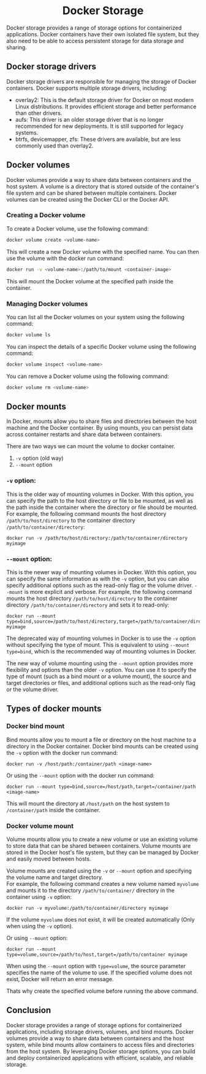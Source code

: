 <h1 align="center"> Docker Storage </h1>

Docker storage provides a range of storage options for containerized applications. Docker containers have their own isolated file system, but they also need to be able to access persistent storage for data storage and sharing.

## Docker storage drivers

Docker storage drivers are responsible for managing the storage of Docker containers. Docker supports multiple storage drivers, including:

- overlay2: This is the default storage driver for Docker on most modern Linux distributions. It provides efficient storage and better performance than other drivers.
- aufs: This driver is an older storage driver that is no longer recommended for new deployments. It is still supported for legacy systems.
- btrfs, devicemapper, zfs: These drivers are available, but are less commonly used than overlay2.

## Docker volumes

Docker volumes provide a way to share data between containers and the host system. A volume is a directory that is stored outside of the container's file system and can be shared between multiple containers. Docker volumes can be created using the Docker CLI or the Docker API.

### Creating a Docker volume

To create a Docker volume, use the following command:

```bash
docker volume create <volume-name>
```

This will create a new Docker volume with the specified name. You can then use the volume with the docker run command:

```bash
docker run -v <volume-name>:/path/to/mount <container-image>
```

This will mount the Docker volume at the specified path inside the container.

### Managing Docker volumes

You can list all the Docker volumes on your system using the following command:

```bash
docker volume ls
```

You can inspect the details of a specific Docker volume using the following command:

```bash
docker volume inspect <volume-name>
```

You can remove a Docker volume using the following command:

```bash
docker volume rm <volume-name>
```

## Docker mounts

In Docker, mounts allow you to share files and directories between the host machine and the Docker container. By using mounts, you can persist data across container restarts and share data between containers.

There are two ways we can mount the volume to docker container.

1.  `-v` option (old way)
2. `--mount` option

### `-v` option:

This is the older way of mounting volumes in Docker. With this option, you can specify the path to the host directory or file to be mounted, as well as the path inside the container where the directory or file should be mounted. For example, the following command mounts the host directory `/path/to/host/directory` to the container directory `/path/to/container/directory`:

```
docker run -v /path/to/host/directory:/path/to/container/directory myimage
```

### `--mount` option:

This is the newer way of mounting volumes in Docker. With this option, you can specify the same information as with the `-v` option, but you can also specify additional options such as the read-only flag or the volume driver. `--mount` is more explicit and verbose.
For example, the following command mounts the host directory `/path/to/host/directory` to the container directory `/path/to/container/directory` and sets it to read-only:

```
docker run --mount type=bind,source=/path/to/host/directory,target=/path/to/container/directory,readonly myimage
```

The deprecated way of mounting volumes in Docker is to use the `-v` option without specifying the type of mount. This is equivalent to using `--mount type=bind`, which is the recommended way of mounting volumes in Docker.

The new way of volume mounting using the `--mount` option provides more flexibility and options than the older `-v` option. You can use it to specify the type of mount (such as a bind mount or a volume mount), the source and target directories or files, and additional options such as the read-only flag or the volume driver.

## Types of docker mounts

### Docker **bind** mount

Bind mounts allow you to mount a file or directory on the host machine to a directory in the Docker container.
Docker bind mounts can be created using the `-v` option with the docker run command:

```
docker run -v /host/path:/container/path <image-name>
```

Or using the `--mount` option with the docker run command:

```
docker run --mount type=bind,source=/host/path,target=/container/path <image-name>
```

This will mount the directory at `/host/path` on the host system to `/container/path` inside the container.

### Docker **volume** mount

Volume mounts allow you to create a new volume or use an existing volume to store data that can be shared between containers. 
Volume mounts are stored in the Docker host's file system, but they can be managed by Docker and easily moved between hosts.

Volume mounts are created using the `-v` or `--mount` option and specifying the volume name and target directory.  
For example, the following command creates a new volume named `myvolume` and mounts it to the directory `/path/to/container/` directory in the container using `-v` option:

```
docker run -v myvolume:/path/to/container/directory myimage
```

If the volume `myvolume` does not exist, it will be created automatically (Only when using the `-v` option).

Or using `--mount` option:

```
docker run --mount type=volume,source=/path/to/host,target=/path/to/container myimage
```

When using the `--mount` option with `type=volume`, the source parameter specifies the name of the volume to use. If the specified volume does not exist, Docker will return an error message.

Thats why create the specified volume before running the above command.

## Conclusion

Docker storage provides a range of storage options for containerized applications, including storage drivers, volumes, and bind mounts. Docker volumes provide a way to share data between containers and the host system, while bind mounts allow containers to access files and directories from the host system. By leveraging Docker storage options, you can build and deploy containerized applications with efficient, scalable, and reliable storage.
